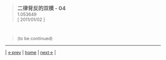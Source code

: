 > <big> **二律背反的双模 - 04** </big>  
> 1.053649  
> [ 2011/01/02 ] 



<br/>

> (to be continued)
---

| [←prev](./0076) | [home](../../) | [next→](./0078) |

